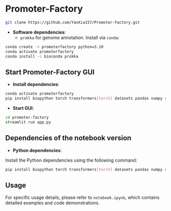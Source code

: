 # Promoter-Factory

```bash
git clone https://github.com/YanXia157/Promoter-Factory.git
```

- **Software dependencies**: 
  - `prokka` for genome annotation. Install via `conda`:

```bash
conda create -n promoterfactory python=3.10
conda activate promoterfactory
conda install -c bioconda prokka
```

## Start Promoter-Factory GUI

- **Install dependencies**: 
```bash
conda activate promoterfactory
pip install biopython torch transformers[torch] datasets pandas numpy scipy seaborn matplotlib streamlit
```

- **Start GUI**:

```bash
cd promoter-factory
streamlit run app.py
```

## Dependencies of the notebook version


- **Python dependencies**:

Install the Python dependencies using the following command:

```bash
pip install biopython torch transformers[torch] datasets pandas numpy scipy seaborn matplotlib jupyter notebook
```

## Usage

For specific usage details, please refer to `notebook.ipynb`, which contains detailed examples and code demonstrations.